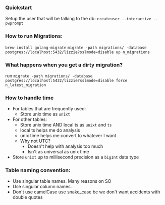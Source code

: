 ### Quickstart

Setup the user that will be talking to the db:
`createuser --interactive --pwprompt`

### How to run Migrations:
`brew install golang-migrate`
`migrate -path migrations/ -database postgres://localhost:5432/lizzie?sslmode=disable up n_migrations`

### What happens when you get a dirty migration?
run `migrate -path migrations/ -database postgres://localhost:5432/lizzie?sslmode=disable force n_latest_migration`

### How to handle time
- For tables that are frequently used:
  - Store unix time as `unixt`
- For other tables:
  - Store unix time AND local ts as `unixt` and `ts`
  - local ts helps me do analysis
  - unix time helps me convert to whatever I want
  - Why not UTC?
    - Doesn't help with analysis too much
    - Isn't as universal as unix time
-  Store `unixt` up to millisecond precision as a `bigInt` data type

### Table naming convention:
  - Use singular table names. Many reasons on SO
  - Use singular column names.
  - Don't use camelCase use snake_case bc we don't want accidents with double quotes

